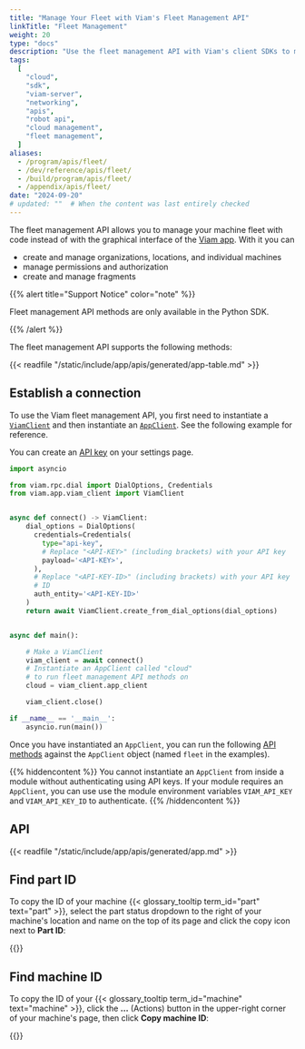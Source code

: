 ```yaml
---
title: "Manage Your Fleet with Viam's Fleet Management API"
linkTitle: "Fleet Management"
weight: 20
type: "docs"
description: "Use the fleet management API with Viam's client SDKs to manage your machine fleet with code."
tags:
  [
    "cloud",
    "sdk",
    "viam-server",
    "networking",
    "apis",
    "robot api",
    "cloud management",
    "fleet management",
  ]
aliases:
  - /program/apis/fleet/
  - /dev/reference/apis/fleet/
  - /build/program/apis/fleet/
  - /appendix/apis/fleet/
date: "2024-09-20"
# updated: ""  # When the content was last entirely checked
---
```


The fleet management API allows you to manage your machine fleet with code instead of with the graphical interface of the [Viam app](https://app.viam.com/).
With it you can

- create and manage organizations, locations, and individual machines
- manage permissions and authorization
- create and manage fragments

{{% alert title="Support Notice" color="note" %}}

Fleet management API methods are only available in the Python SDK.

{{% /alert %}}

The fleet management API supports the following methods:

{{< readfile "/static/include/app/apis/generated/app-table.md" >}}

## Establish a connection

To use the Viam fleet management API, you first need to instantiate a [`ViamClient`](https://python.viam.dev/autoapi/viam/app/viam_client/index.html#viam.app.viam_client.ViamClient) and then instantiate an [`AppClient`](https://python.viam.dev/autoapi/viam/app/app_client/index.html#viam.app.app_client.AppClient).
See the following example for reference.

You can create an [API key](/manage/manage/access/) on your settings page.

```python {class="line-numbers linkable-line-numbers"}
import asyncio

from viam.rpc.dial import DialOptions, Credentials
from viam.app.viam_client import ViamClient


async def connect() -> ViamClient:
    dial_options = DialOptions(
      credentials=Credentials(
        type="api-key",
        # Replace "<API-KEY>" (including brackets) with your API key
        payload='<API-KEY>',
      ),
      # Replace "<API-KEY-ID>" (including brackets) with your API key
      # ID
      auth_entity='<API-KEY-ID>'
    )
    return await ViamClient.create_from_dial_options(dial_options)


async def main():

    # Make a ViamClient
    viam_client = await connect()
    # Instantiate an AppClient called "cloud"
    # to run fleet management API methods on
    cloud = viam_client.app_client

    viam_client.close()

if __name__ == '__main__':
    asyncio.run(main())
```

Once you have instantiated an `AppClient`, you can run the following [API methods](#api) against the `AppClient` object (named `fleet` in the examples).

{{% hiddencontent %}}
You cannot instantiate an `AppClient` from inside a module without authenticating using API keys.
If your module requires an `AppClient`, you can use use the module environment variables `VIAM_API_KEY` and `VIAM_API_KEY_ID` to authenticate.
{{% /hiddencontent %}}

## API

{{< readfile "/static/include/app/apis/generated/app.md" >}}

## Find part ID

To copy the ID of your machine {{< glossary_tooltip term_id="part" text="part" >}}, select the part status dropdown to the right of your machine's location and name on the top of its page and click the copy icon next to **Part ID**:

{{<imgproc src="/build/program/data-client/grab-part-id.png" resize="1000x" class="shadow imgzoom" style="width: 500px" declaredimensions=true alt="Part ID displayed in the Viam app.">}}

## Find machine ID

To copy the ID of your {{< glossary_tooltip term_id="machine" text="machine" >}}, click the **...** (Actions) button in the upper-right corner of your machine's page, then click **Copy machine ID**:

{{<imgproc src="/fleet/app-usage/copy-machine-id.png" resize="1000x" class="shadow imgzoom" style="width: 500px" declaredimensions=true alt="Machine ID in the actions dropdown in the Viam app.">}}
